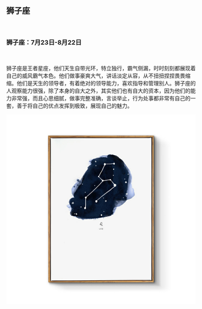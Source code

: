 ## 狮子座

&nbsp;

### 狮子座：7月23日-8月22日

&nbsp;

狮子座是王者星座，他们天生自带光环，特立独行，霸气侧漏，时时刻刻都展现着自己的威风霸气本色。他们做事豪爽大气，讲话淡定从容，从不扭扭捏捏畏畏缩缩。他们是天生的领导者，有着绝对的领导能力，喜欢指导和管理别人。狮子座的人观察能力很强，除了本身的自大之外，其实他们也有自大的资本，因为他们的能力非常强，而且心思细腻，做事完整准确，言谈举止，行为处事都非常有自己的一套，善于将自己的优点发挥到极致，展现自己的魅力。

![](images/shizi.png)

